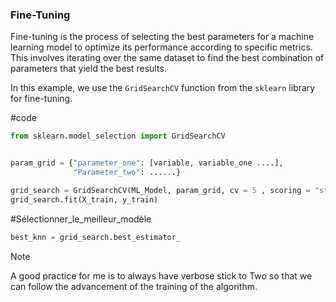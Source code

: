 
### Fine-Tuning

Fine-tuning is the process of selecting the best parameters for a machine learning model to optimize its performance according to specific metrics. This involves iterating over the same dataset to find the best combination of parameters that yield the best results.

In this example, we use the `GridSearchCV` function from the `sklearn` library for fine-tuning.

#code 

```python
from sklearn.model_selection import GridSearchCV


param_grid = {"parameter_one": [variable, variable_one ....],
			  "Parameter_two": ......}

grid_search = GridSearchCV(ML_Model, param_grid, cv = 5 , scoring = "str", n_jobs = - 1 , verbose = int)
grid_search.fit(X_train, y_train)
```


#Sélectionner_le_meilleur_modèle


```Python
best_knn = grid_search.best_estimator_
```


> [!NOTE]
> A good practice for me is to always have verbose stick to Two so that we can follow the advancement of the training of the algorithm.
